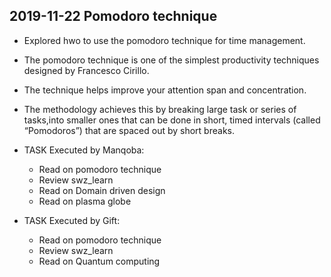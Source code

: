  ## 2019-11-22 Pomodoro technique
 - Explored hwo to use the pomodoro technique for time management.
 - The pomodoro technique is one of the simplest productivity techniques designed by Francesco Cirillo.
 - The technique helps improve your attention span and concentration.
 - The methodology achieves this by breaking large task or series of tasks,into smaller ones that can be done in  short, timed intervals (called “Pomodoros”) that are spaced out by short breaks. 

 - TASK Executed by Manqoba:
    * Read on pomodoro technique
    * Review swz_learn
    * Read on Domain driven design
    * Read on plasma globe

-  TASK Executed by Gift:
    * Read on pomodoro technique
    * Review swz_learn
    * Read on Quantum computing

